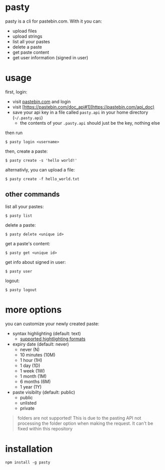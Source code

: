 # pasty

pasty is a cli for pastebin.com. With it you can:

- upload files
- upload strings
- list all your pastes
- delete a paste
- get paste content
- get user information (signed in user)

# usage

first, login:

- visit [pastebin.com](https://pastebin.com/) and login
- visit [https://pastebin.com/doc_api#1](https://pastebin.com/api_doc)
- save your api key in a file called `pasty.api` in your home directory (`~/.pasty.api`)
  - the contents of your `.pasty.api` should just be the key, nothing else

then run

```
$ pasty login <username>
```

then, create a paste:

```
$ pasty create -s 'hello world!'
```

alternativly, you can upload a file:

```
$ pasty create -f hello_world.txt
```

## other commands

list all your pastes:

```
$ pasty list
```

delete a paste:

```
$ pasty delete <unique id>
```

get a paste's content:

```
$ pasty get <unique id>
```

get info about signed in user:

```
$ pasty user
```

logout:

```
$ pasty logout
```

# more options

you can customize your newly created paste:

- syntax highlighting (default: text)
  - [supported hightlighting formats](https://pastebin.com/faq#10)
- expiry date (default: never)
  - never (N)
  - 10 minutes (10M)
  - 1 hour (1H)
  - 1 day (1D)
  - 1 week (1W)
  - 1 month (1M)
  - 6 months (6M)
  - 1 year (1Y)
- paste visibilty (default: public)
  - public
  - unlisted
  - private

> folders are not supported! This is due to the pasting API not processing the folder option when making the request. It can't be fixed within this repository

# installation

`npm install -g pasty`
